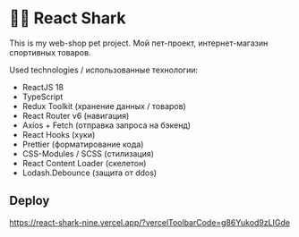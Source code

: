 # 🐱‍💻 React Shark

This is my web-shop pet project.
Мой пет-проект, интернет-магазин спортивных товаров. 

Used technologies / использованные технологии:
  - ReactJS 18
  - TypeScript
  - Redux Toolkit (хранение данных / товаров)
  - React Router v6 (навигация)
  - Axios + Fetch (отправка запроса на бэкенд)
  - React Hooks (хуки)
  - Prettier (форматирование кода)
  - CSS-Modules / SCSS (стилизация)
  - React Content Loader (скелетон)
  - Lodash.Debounce (защита от ddos)
## Deploy
https://react-shark-nine.vercel.app/?vercelToolbarCode=g86Yukod9zLIGde
